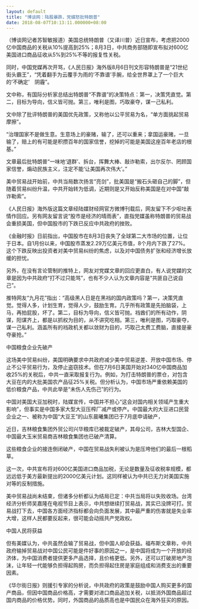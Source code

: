 ```yaml
---
layout: default
title: "博谈网：陆股暴跌，党媒怒批特朗普"
date: 2018-08-07T10:13:11.000000+08:00
---
```


（博谈网记者苏智敏报道）美国总统特朗普（又译川普）近日宣布，考虑把2000亿中国商品的关税从10%提高到25%；8月3日，中共商务部随即宣布拟对600亿美国进口商品征收从5%到25%不等的报复性关税。

同时，中国党媒再次开骂，《人民日报》海外版8月6日刊文形容特朗普是“21世纪街头霸王”，“凭着翻手为云覆手为雨的‘不靠谱’手腕，给全世界罩上了一个巨大的‘不确定’　阴霾”。

文中称，有国际分析家总结出特朗普“不靠谱”的决策特点：第一，决策凭直觉。第二，目标为导向，信义皆可抛。第三，唯利是图，巧取豪夺，谋一己私利。

文中除了批评特朗普的美国优先政策，又称他以公平贸易为名，“单方面挑起贸易摩擦”。

“治理国家不是做生意。生意场上的豪赌，输了，还可以重来；拿国运豪赌，一旦输了，赔上的有可能是积攒百年的国家信誉，挖掉的可能是美国这座百年老店的根基。”

文章最后批特朗普“一味地‘退群’、拆台，挥舞大棒、敲诈勒索，出尔反尔、罔顾国家信誉，煽动民族主义，注定不能‘让美国再次伟大’。”

美中贸易战开始前，中共当局数次扬言“亮剑”，批美国是“搬石头砸自己的脚”，但随着贸易纠纷升温，中共开始转为低调，近期则是又开始反称美国是在对中国“敲诈勒索”。

《人民日报》海外版这篇文章经陆媒财经网官方微博刊载后，网友留下不少呕吐表情作回应。另有网友留言说“股市是经济的晴雨表”，直指党媒虽称特朗普的贸易战会重损美国，但中国股市的下跌已反应中共政府的挫败。

《金融时报》日前指出，中国股市在8月3日丧失了全球第二大市场的位置，让位于日本。自1月份以来，中国股市蒸发2.29万亿美元市值，8个月内下跌了27%。这个下跌反映出投资者对美中贸易纠纷的焦虑，以及对中国债务扩张和经济增长放缓的担忧。

另外，在没有言论管制的推特上，网友对党媒文章的回应更直白，有人说党媒的文章是因为中共政府“打不过只能骂”，也有不少人认为文章内容是“共匪自己说自己”。

推特网友“九月花”指出：“高级黑人日是在黑裆的国内政策吗？第一，决策凭直觉。觉得人多，计划生育，觉得人少，鼓励生育。几乎所有政策是先拍脑袋，上马，再拍屁股，坏了。第二，目标为导向，信义皆可抛。裆酋们的所有动作，阴谋，阳谋齐上，都是以抓权为目的，从不讲究吃相。第三，唯利是图，巧取豪夺，谋一己私利。涵盖所有的裆政机关都以敛财为目的，巧取己太费工费脑，直接是豪夺豪抢。”

中国粮食企业先破产

这场美中贸易纠纷，美国明确要求中共政府减少美中贸易逆差、开放中国市场、停止不公平贸易行为，及停止盗窃技术。但在7月6日美国开始对340亿中国商品加收25%的关税后，中共一直采取报复行为。例如，为打击特朗普的票仓，对包含大豆在内的大批美国农产品征25%关税。但分析认为，中国市场严重依赖美国的低价粮食产品，中共此举是“未伤人先伤己”的行为。

中国对美国大豆加税时，陆媒宣传，中国并不担心“这会对国内相关领域产生重大影响”，但事实是中国多家大型大豆压榨厂减产或停产。中国最大的大豆进口民营企业之一、被称为中国“大豆王”的山东晨曦集团已于7月底申请破产，

近日，吉林粮食集团外贸公司兴华粮库已被裁定破产，其母公司，吉林大型国企、中国最大玉米贸易商吉林粮食集团也已破产清算。

这些粮食企业的接连倒闭破产，中国在贸易战失利被认为是压垮他们的最后一根稻草。

这一次，中共宣布将对600亿美国进口商品加税，无论是数量及征收税率规模，都远远低于美方最新提出的2000亿美元计划。这同样被认为中共已无力对美国实施对等的反制措施。

美中贸易战尚未结束，但诸多分析都认为结局已定：中共当局将以失败收场。台湾经济分析师吴嘉隆在电视节目上表示，中共想继续打贸易战，其实已没牌可打。贸易战打下去，中国各方面经济指标都会向负面发展，其中最严重的伤害就是失业率大增，这样人民都要反起来，很可能会动摇共产党政权。

中国人民将获益

但有美媒认为，中共虽然会输了贸易战，但中国人却会获益。福布斯文章称，中共政府输掉贸易战对中国公民可能是件好事的原因之一，是中国将成为一个开放的经济体，为中国消费者提供更多产品选择，且价格更低。另外，还可以打破房地产泡沫，让年轻一代能够负担得起购房，而负担得起住房是家庭组成和消费支出的重要因素。

《华尔街日报》则援引专家的分析说，中共政府的政策是鼓励中国人购买更多的国产商品，但因中国商品价格高，才需要对进口商品追加关税，以抵消外国商品超过国内商品的价格优势。同时，外国商品的品质高也是中国民众在海外狂买的原因。

